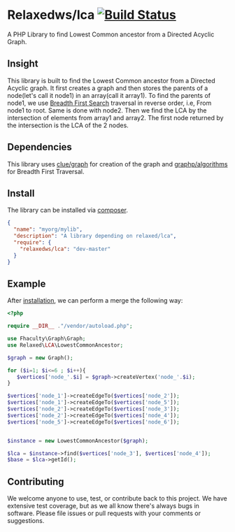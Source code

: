 # Relaxedws/lca [![Build Status](https://travis-ci.org/relaxedws/lca.svg?branch=master)](https://travis-ci.org/relaxedws/lca)

A PHP Library to find Lowest Common ancestor from a Directed Acyclic Graph.

## Insight

This library is built to find the Lowest Common ancestor from a Directed Acyclic graph. It first creates a graph and then stores the parents of
a node(let's call it node1) in an array(call it array1). To find the parents of node1, we use [Breadth First Search](https://en.wikipedia.org/wiki/Breadth-first_search) traversal in reverse order,
i.e, From node1 to root. Same is done with node2. Then we find the LCA by the intersection of elements from array1 and array2. The first node returned
by the intersection is the LCA of the 2 nodes.

## Dependencies

This library uses [clue/graph](https://github.com/clue/graph) for creation of the graph and [graphp/algorithms](https://github.com/graphp/algorithms)
for Breadth First Traversal.

## Install

The library can be installed via [composer](http://getcomposer.org).

````JSON
{
  "name": "myorg/mylib",
  "description": "A library depending on relaxed/lca",
  "require": {
    "relaxedws/lca": "dev-master"
  }
}
````

## Example

After [installation](#install), we can perform a merge the following way:

````php
<?php

require __DIR__ ."/vendor/autoload.php";

use Fhaculty\Graph\Graph;
use Relaxed\LCA\LowestCommonAncestor;

$graph = new Graph();

for ($i=1; $i<=6 ; $i++){
   $vertices['node_'.$i] = $graph->createVertex('node_'.$i);
}

$vertices['node_1']->createEdgeTo($vertices['node_2']);
$vertices['node_1']->createEdgeTo($vertices['node_5']);
$vertices['node_2']->createEdgeTo($vertices['node_3']);
$vertices['node_2']->createEdgeTo($vertices['node_4']);
$vertices['node_5']->createEdgeTo($vertices['node_6']);


$instance = new LowestCommonAncestor($graph);

$lca = $instance->find($vertices['node_3'], $vertices['node_4']);
$base = $lca->getId();
````

## Contributing

We welcome anyone to use, test, or contribute back to this project.
We have extensive test coverage, but as we all know there's always bugs in software.
Please file issues or pull requests with your comments or suggestions.
